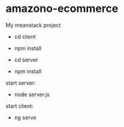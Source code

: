 # amazono-ecommerce
My meanstack project

- cd client
- npm install

- cd server
- npm install

start server:
- node server.js

start client:
- ng serve

